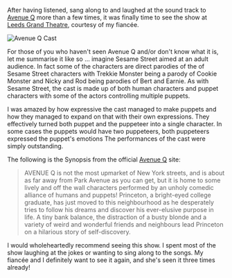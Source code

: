 After having listened, sang along to and laughed at the sound track to [Avenue Q](https://twitter.com/avenuequktour) more than a few times, it was finally time to see the show at [Leeds Grand Theatre](https://www.leedsgrandtheatre.com/Online/default.asp), courtesy of my fianc&eacute;e.

![Avenue Q Cast](articles/images/The-cast-of-Avenue-Q-Photo-Credit-Darren-Bell-2.jpg)

For those of you who haven't seen Avenue Q and/or don't know what it is, let me summarise it like so ... imagine Sesame Street aimed at an adult audience. In fact some of the characters are direct parodies of the of Sesame Street characters with Trekkie Monster being a parody of Cookie Monster and Nicky and Rod being parodies of Bert and Earnie.  As with Sesame Street, the cast is made up of both human characters and puppet characters with some of the actors controlling multiple puppets.
            
I was amazed by how expressive the cast managed to make puppets and how they managed to expand on that with their own expressions. They effectively turned both puppet and the puppeteer into a single character. In some cases the puppets would have two puppeteers, both puppeteers expressed the puppet's emotions The performances of the cast were simply outstanding.

The following is the Synopsis from the official [Avenue Q]("http://www.avenueqthemusical.co.uk/") site:

> AVENUE Q is not the most upmarket of New York streets, and is about as far away from Park Avenue as you can get, but it is home to some lively and off the wall characters performed by an unholy comedic alliance of humans and puppets! Princeton, a bright-eyed college graduate, has just moved to this neighbourhood as he desperately tries to follow his dreams and discover his ever-elusive purpose in life. A tiny bank balance, the distraction of a busty blonde and a variety of weird and wonderful friends and neighbours lead Princeton on a hilarious story of self-discovery.

I would wholeheartedly recommend seeing this show. I spent most of the show laughing at the jokes or wanting to sing along to the songs. My fianc&eacute;e and I definitely want to see it again, and she's seen it three times already!